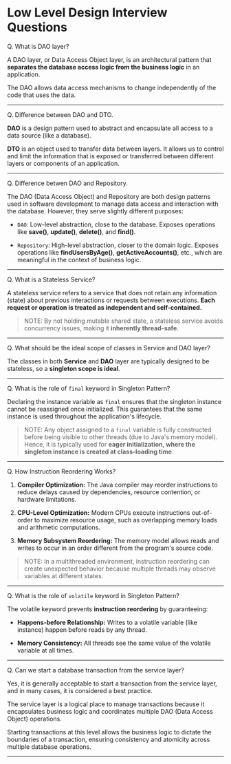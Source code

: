 # Low Level Design Interview Questions

Q. What is DAO layer?

A DAO layer, or Data Access Object layer, is an architectural pattern that **separates the database access logic from the business logic** in an application.

The DAO allows data access mechanisms to change independently of the code that uses the data.

---

Q. Difference between DAO and DTO.

**DAO** is a design pattern used to abstract and encapsulate all access to a data source (like a database). 

**DTO** is an object used to transfer data between layers. It allows us to control and limit the information that is exposed or transferred between different layers or components of an application.

---

Q. Difference betwen DAO and Repository.

The DAO (Data Access Object) and Repository are both design patterns used in software development to manage data access and interaction with the database. However, they serve slightly different purposes:

- `DAO`: Low-level abstraction, close to the database. Exposes operations like **save()**, **update()**, **delete()**, and **find()**.

- `Repository`: High-level abstraction, closer to the domain logic. Exposes operations like **findUsersByAge()**, **getActiveAccounts()**, etc., which are meaningful in the context of business logic.

---

Q. What is a Stateless Service?

A stateless service refers to a service that does not retain any information (state) about previous interactions or requests between executions. **Each request or operation is treated as independent and self-contained.**

> NOTE: By not holding mutable shared state, a stateless service avoids concurrency issues, making it **inherently thread-safe**.

---

Q. What should be the ideal scope of classes in Service and DAO layer?

The classes in both **Service** and **DAO** layer are typically designed to be stateless, so a **singleton scope is ideal**.

---

Q. What is the role of `final` keyword in Singleton Pattern?

Declaring the instance variable as `final` ensures that the singleton instance cannot be reassigned once initialized. This guarantees that the same instance is used throughout the application's lifecycle.

> NOTE: Any object assigned to a `final` variable is fully constructed before being visible to other threads (due to Java's memory model). Hence, it is typically used for **eager initialization, where the singleton instance is created at class-loading time**.

---

Q. How Instruction Reordering Works?

1. **Compiler Optimization:** The Java compiler may reorder instructions to reduce delays caused by dependencies, resource contention, or hardware limitations.

2. **CPU-Level Optimization:** Modern CPUs execute instructions out-of-order to maximize resource usage, such as overlapping memory loads and arithmetic computations.

3. **Memory Subsystem Reordering:** The memory model allows reads and writes to occur in an order different from the program's source code.

> NOTE: In a multithreaded environment, instruction reordering can create unexpected behavior because multiple threads may observe variables at different states.

---

Q. What is the role of `volatile` keyword in Singleton Pattern?

The volatile keyword prevents **instruction reordering** by guaranteeing:

- **Happens-before Relationship:** Writes to a volatile variable (like instance) happen before reads by any thread.

- **Memory Consistency:** All threads see the same value of the volatile variable at all times.

---

Q. Can we start a database transaction from the service layer?

Yes, it is generally acceptable to start a transaction from the service layer, and in many cases, it is considered a best practice. 

The service layer is a logical place to manage transactions because it encapsulates business logic and coordinates multiple DAO (Data Access Object) operations. 

Starting transactions at this level allows the business logic to dictate the boundaries of a transaction, ensuring consistency and atomicity across multiple database operations.

---







